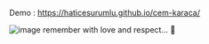 
Demo : https://haticesurumlu.github.io/cem-karaca/


![image](https://user-images.githubusercontent.com/71832100/214417698-11f3b5fe-17cb-48bf-802c-92e51d8f2a3f.png)
	remember with love and respect... 💖
